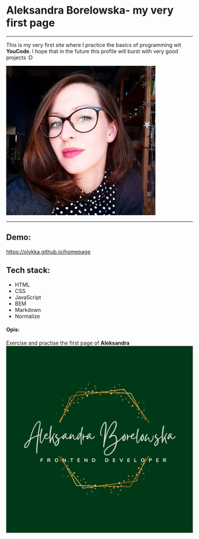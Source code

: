 # Aleksandra Borelowska- my very first page
***
This is my very first site where I practice the basics of programming wit **YouCode**. I hope that in the future this profile will burst with very good projects :D

![Aleksandra Borelowska](images/Aleksandra.jpg)
***

## Demo:

https://olykka.github.io/homepage

## Tech stack:
- HTML
- CSS
- JavaScript
- BEM
- Markdown
- Normalize


#### Opis:
Exercise and practise the first page of **Aleksandra**
![card](images/share.png)
